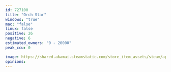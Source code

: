 ```yaml
---
id: 727100
title: "Orch Star"
windows: "true"
mac: "false"
linux: false
positive: 26
negative: 6
estimated_owners: "0 - 20000"
peak_ccu: 0

image: https://shared.akamai.steamstatic.com/store_item_assets/steam/apps/727100/header.jpg?t=1604683665
opinions:
---
```

